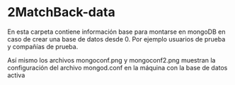 # 2MatchBack-data

En esta carpeta contiene información base para montarse en mongoDB en caso de crear una base de datos desde 0. Por ejemplo usuarios de prueba y compañías de prueba.

Así mismo los archivos mongoconf.png y mongoconf2.png muestran la configuración del archivo mongod.conf en la máquina con la base de datos activa
